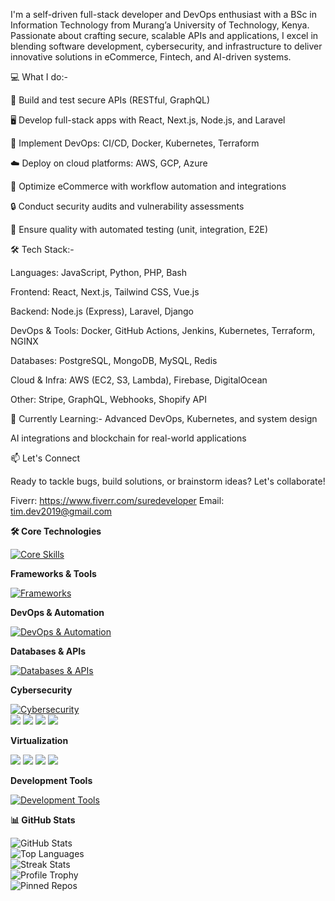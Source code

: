 I'm a self-driven full-stack developer and DevOps enthusiast with a BSc in Information Technology from Murang’a University of Technology, Kenya. Passionate about crafting secure, scalable APIs and applications, I excel in blending software development, cybersecurity, and infrastructure to deliver innovative solutions in eCommerce, Fintech, and AI-driven systems.


💻 What I do:-

🔧 Build and test secure APIs (RESTful, GraphQL)

🖥️ Develop full-stack apps with React, Next.js, Node.js, and Laravel

🚀 Implement DevOps: CI/CD, Docker, Kubernetes, Terraform

☁️ Deploy on cloud platforms: AWS, GCP, Azure

🛒 Optimize eCommerce with workflow automation and integrations

🔒 Conduct security audits and vulnerability assessments

🧪 Ensure quality with automated testing (unit, integration, E2E)



🛠️ Tech Stack:-

Languages: JavaScript, Python, PHP, Bash

Frontend: React, Next.js, Tailwind CSS, Vue.js

Backend: Node.js (Express), Laravel, Django

DevOps & Tools: Docker, GitHub Actions, Jenkins, Kubernetes, Terraform, NGINX

Databases: PostgreSQL, MongoDB, MySQL, Redis

Cloud & Infra: AWS (EC2, S3, Lambda), Firebase, DigitalOcean

Other: Stripe, GraphQL, Webhooks, Shopify API



🌱 Currently Learning:-
Advanced DevOps, Kubernetes, and system design

AI integrations and blockchain for real-world applications



📫 Let's Connect

Ready to tackle bugs, build solutions, or brainstorm ideas? Let's collaborate!

Fiverr: https://www.fiverr.com/suredeveloper
Email: tim.dev2019@gmail.com

**🛠️ Core Technologies**

[![Core Skills](https://skillicons.dev/icons?i=js,python,php,bash,react,nextjs,tailwind,vue,nodejs,laravel,django,flutter)](https://skillicons.dev)

**Frameworks & Tools**

[![Frameworks](https://skillicons.dev/icons?i=redux,express,nuxtjs,sass,graphql,postman,composer,shopify)](https://skillicons.dev)

**DevOps & Automation**

[![DevOps & Automation](https://skillicons.dev/icons?i=docker,kubernetes,terraform,jenkins,aws,gcp,azure,githubactions,ansible,prometheus,grafana)](https://skillicons.dev)

**Databases & APIs**

[![Databases & APIs](https://skillicons.dev/icons?i=postgres,mongodb,mysql,redis,firebase,stripe)](https://skillicons.dev)

**Cybersecurity**

[![Cybersecurity](https://skillicons.dev/icons?i=linux)](https://skillicons.dev)  
<img src="https://img.shields.io/badge/Burp%20Suite-FF5733?style=flat&logo=burpsuite&logoColor=white"/> 
<img src="https://img.shields.io/badge/Wireshark-1679A7?style=flat&logo=wireshark&logoColor=white"/> 
<img src="https://img.shields.io/badge/Kali%20Linux-557C94?style=flat&logo=kali-linux&logoColor=white"/> 
<img src="https://img.shields.io/badge/Metasploit-000000?style=flat&logo=metasploit&logoColor=red"/>

**Virtualization**

<img src="https://img.shields.io/badge/Proxmox-E57000?style=flat&logo=proxmox&logoColor=black"/> 
<img src="https://img.shields.io/badge/VMware-607078?style=flat&logo=vmware&logoColor=white"/> 
<img src="https://img.shields.io/badge/VirtualBox-183A61?style=flat&logo=virtualbox&logoColor=white"/> 
<img src="https://img.shields.io/badge/Hyper--V-0078D6?style=flat&logo=microsoft&logoColor=white"/>

**Development Tools**

[![Development Tools](https://skillicons.dev/icons?i=vscode,git,npm)](https://skillicons.dev)

**📊 GitHub Stats**

![GitHub Stats](https://github-readme-stats.vercel.app/api?username=Timdev0x&show_icons=true&theme=dark&hide=issues&include_all_commits=true)  
![Top Languages](https://github-readme-stats.vercel.app/api/top-langs/?username=Timdev0x&layout=compact&theme=dark&langs_count=8)  
![Streak Stats](https://github-readme-streak-stats.herokuapp.com/?user=Timdev0x&theme=dark&hide_border=true)  
![Profile Trophy](https://github-profile-trophy.vercel.app/?username=Timdev0x&theme=onedark&no-frame=true&margin-w=5)  
![Pinned Repos](https://github-readme-stats.vercel.app/api/pin/?username=Timdev0x&repo=Timdev0x&theme=dark&show_owner=true)
